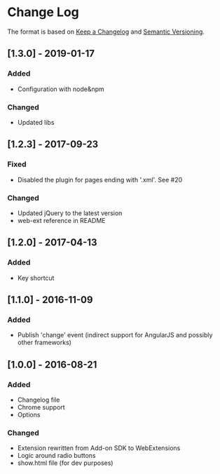 # Change Log
The format is based on [Keep a Changelog](http://keepachangelog.com/) 
and [Semantic Versioning](http://semver.org/).


## [1.3.0] - 2019-01-17
### Added
- Configuration with node&npm
### Changed
- Updated libs

## [1.2.3] - 2017-09-23
### Fixed
- Disabled the plugin for pages ending with '.xml'. See #20
### Changed
- Updated jQuery to the latest version
- web-ext reference in README

## [1.2.0] - 2017-04-13
### Added
- Key shortcut

## [1.1.0] - 2016-11-09
### Added
- Publish 'change' event (indirect support for AngularJS and possibly other frameworks)

## [1.0.0] - 2016-08-21
### Added
- Changelog file
- Chrome support
- Options

### Changed
- Extension rewritten from Add-on SDK to WebExtensions
- Logic around radio buttons
- show.html file (for dev purposes)
